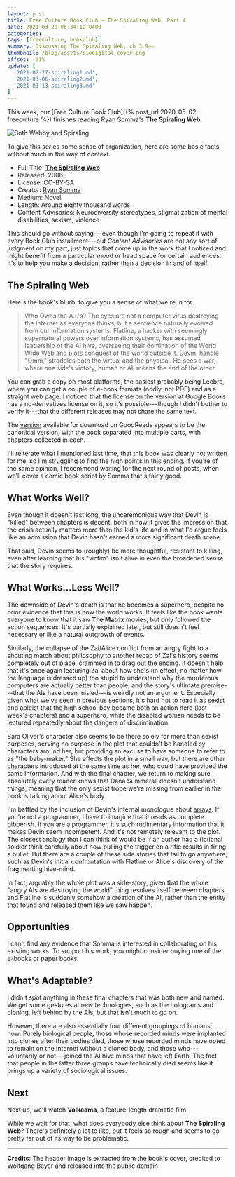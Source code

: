```yaml
---
layout: post
title: Free Culture Book Club — The Spiraling Web, Part 4
date: 2021-03-20 06:34:12-0400
categories:
tags: [freeculture, bookclub]
summary: Discussing The Spiraling Web, ch 3.9–♾
thumbnail: /blog/assets/biodigital-cover.png
offset: -31%
update: [
  '2021-02-27-spiraling1.md',
  '2021-03-06-spiraling2.md',
  '2021-03-13-spiraling3.md'
]
---
```


This week, our [Free Culture Book Club]({% post_url 2020-05-02-freeculture %}) finishes reading Ryan Somma's **The Spiraling Web**.

![Both Webby and Spiraling](/blog/assets/ACfU3U18DzuB7v6SxdKOV6ajrMXysTqAmA.png "Both Webby and Spiraling")

To give this series some sense of organization, here are some basic facts without much in the way of context.

 * Full Title:  [**The Spiraling Web**](http://leebre.org/book/the-spiraling-web/index.html)
 * Released:  2006
 * License:  CC-BY-SA
 * Creator:  [Ryan Somma](https://ryansomma.com/)
 * Medium:  Novel
 * Length:  Around eighty thousand words
 * Content Advisories:  Neurodiversity stereotypes, stigmatization of mental disabilities, sexism, violence

This should go without saying---even though I'm going to repeat it with every Book Club installment---but *Content Advisories* are not any sort of judgment on my part, just topics that come up in the work that I noticed and might benefit from a particular mood or head space for certain audiences.  It's to help you make a decision, rather than a decision in and of itself.

## The Spiraling Web

Here's the book's blurb, to give you a sense of what we're in for.

 > Who Owns the A.I.'s? The cycs are not a computer virus destroying the Internet as everyone thinks, but a sentience naturally evolved from our information systems. Flatline, a hacker with seemingly supernatural powers over information systems, has assumed leadership of the AI hive, overseeing their domination of the World Wide Web and plots conquest of the world outside it. Devin, handle "Omni," straddles both the virtual and the physical. He sees a war, where one side’s victory, human or AI, means the end of the other.

You can grab a copy on most platforms, the easiest probably being Leebre, where you can get a couple of e-book formats (oddly, not PDF) and as a straight web page.  I noticed that the license on the version at Google Books has a no-derivatives license on it, so it's possible---though I didn't bother to verify it---that the different releases may not share the same text.

The [version](https://www.goodreads.com/book/show/9351820-the-spiraling-web) available for download on GoodReads appears to be the canonical version, with the book separated into multiple parts, with chapters collected in each.

I'll reiterate what I mentioned last time, that this book was clearly not written for me, so I'm struggling to find the high points in this ending.  If you're of the same opinion, I recommend waiting for the next round of posts, when we'll cover a comic book script by Somma that's fairly good.

## What Works Well?

Even though it doesn't last long, the unceremonious way that Devin is "killed" between chapters is decent, both in how it gives the impression that the crisis actually matters more than the kid's life and in what I'd argue feels like an admission that Devin hasn't earned a more significant death scene.

That said, Devin seems to (roughly) be more thoughtful, resistant to killing, even after learning that his "victim" isn't alive in even the broadened sense that the story requires.

## What Works...Less Well?

The downside of Devin's death is that he becomes a superhero, despite no prior evidence that this is how the world works.  It feels like the book wants everyone to know that it saw **The Matrix** movies, but only followed the action sequences.  It's partially explained later, but still doesn't feel necessary or like a natural outgrowth of events.

Similarly, the collapse of the Zai/Alice conflict from an angry fight to a shouting match about philosophy to another recap of Zai's history seems completely out of place, crammed in to drag out the ending.  It doesn't help that it's once again lecturing Zai about how she's (in effect, no matter how the language is dressed up) too stupid to understand why the murderous computers are actually better than people, and the story's ultimate premise---that the AIs have been misled---is weirdly not an argument.  Especially given what we've seen in previous sections, it's hard not to read it as sexist and ableist that the high school boy became both an action hero (last week's chapters) and a superhero, while the disabled woman needs to be lectured repeatedly about the dangers of discrimination.

Sara Oliver's character also seems to be there solely for more than sexist purposes, serving no purpose in the plot that couldn't be handled by characters around her, but providing an excuse to have someone to refer to as "the baby-maker."  She affects the plot in a small way, but there are other characters introduced at the same time as her, who could have provided the same information.  And with the final chapter, we return to making sure absolutely every reader knows that Dana Summerall doesn't understand things, meaning that the only sexist trope we're missing from earlier in the book is talking about Alice's body.

I'm baffled by the inclusion of Devin's internal monologue about [arrays](https://en.wikipedia.org/wiki/Array_data_structure).  If you're not a programmer, I have to imagine that it reads as complete gibberish.  If you are a programmer, it's such rudimentary information that it makes Devin seem incompetent.  And it's not remotely relevant to the plot.  The closest analogy that I can think of would be if an author had a fictional soldier think carefully about how pulling the trigger on a rifle results in firing a bullet.  But there are a couple of these side stories that fail to go anywhere, such as Devin's initial confrontation with Flatline or Alice's discovery of the fragmenting hive-mind.

In fact, arguably the whole plot was a side-story, given that the whole "angry AIs are destroying the world" thing resolves itself between chapters and Flatline is suddenly somehow a creation of the AI, rather than the entity that found and released them like we saw happen.

## Opportunities

I can't find any evidence that Somma is interested in collaborating on his existing works.  To support his work, you might consider buying one of the e-books or paper books.

## What's Adaptable?

I didn't spot anything in these final chapters that was both new and named.  We get some gestures at new technologies, such as the holograms and cloning, left behind by the AIs, but that isn't much to go on.

However, there are also essentially four different groupings of humans, now:  Purely biological people, those whose recorded minds were implanted into clones after their bodies died, those whose recorded minds have opted to remain on the Internet without a cloned body, and those who---voluntarily or not---joined the AI hive minds that have left Earth.  The fact that people in the latter three groups have technically died seems like it brings up a variety of sociological issues.

## Next

Next up, we'll watch **Valkaama**, a feature-length dramatic film.

While we wait for that, what does everybody else think about **The Spiraling Web**?  There's definitely a lot to like, but it feels so rough and seems to go pretty far out of its way to be problematic.

* * *

**Credits**:  The header image is extracted from the book's cover, credited to Wolfgang Beyer and released into the public domain.
